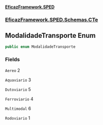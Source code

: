 #### [EficazFramework.SPED](EficazFrameworkSPED.md 'EficazFramework SPED')
### [EficazFramework.SPED.Schemas.CTe](EficazFramework.SPED.Schemas.CTe.md 'EficazFramework.SPED.Schemas.CTe')

## ModalidadeTransporte Enum

```csharp
public enum ModalidadeTransporte
```
### Fields

<a name='EficazFramework.SPED.Schemas.CTe.ModalidadeTransporte.Aereo'></a>

`Aereo` 2

<a name='EficazFramework.SPED.Schemas.CTe.ModalidadeTransporte.Aquaviario'></a>

`Aquaviario` 3

<a name='EficazFramework.SPED.Schemas.CTe.ModalidadeTransporte.Dutoviario'></a>

`Dutoviario` 5

<a name='EficazFramework.SPED.Schemas.CTe.ModalidadeTransporte.Ferroviario'></a>

`Ferroviario` 4

<a name='EficazFramework.SPED.Schemas.CTe.ModalidadeTransporte.Multimodal'></a>

`Multimodal` 6

<a name='EficazFramework.SPED.Schemas.CTe.ModalidadeTransporte.Rodoviario'></a>

`Rodoviario` 1